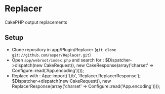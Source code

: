 Replacer
========

CakePHP output replacements

Setup
-----

* Clone repository in app/Plugin/Replacer (`git clone git://github.com/asper/Replacer.git`)
* Open `app/webroot/index.php` and search for :
	$Dispatcher->dispatch(new CakeRequest(), new CakeResponse(array('charset' => Configure::read('App.encoding'))));
* Replace with :
	App::import('Lib', 'Replacer.ReplacerResponse');
	$Dispatcher->dispatch(new CakeRequest(), new ReplacerResponse(array('charset' => Configure::read('App.encoding'))));
	
